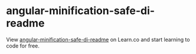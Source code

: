 # angular-minification-safe-di-readme
<p data-visibility='hidden'>View <a href='https://learn.co/lessons/angular-minification-safe-di-readme' title='angular-minification-safe-di-readme'>angular-minification-safe-di-readme</a> on Learn.co and start learning to code for free.</p>
